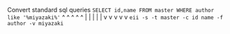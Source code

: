 Convert standard sql queries
`SELECT id,name FROM master WHERE author like '%miyazaki%'`
       ^    ^    ^    ^    ^
       |    |    |    |    |
       v    v    v    v    v
`eii -s -t master -c id name -f author -v miyazaki`
